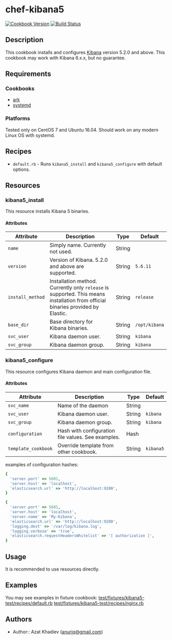 # chef-kibana5
[![Cookbook Version](https://img.shields.io/cookbook/v/kibana5.svg)](https://supermarket.chef.io/cookbooks/kibana5)
[![Build Status](https://travis-ci.org/anuriq/chef-kibana5.svg?branch=master)](https://travis-ci.org/anuriq/chef-kibana5)

## Description

This cookbook installs and configures [Kibana](https://www.elastic.co/products/kibana) version 5.2.0 and above. This cookbook may work with Kibana 6.x.x, but no guarantee.

## Requirements

### Cookbooks

- [ark](https://supermarket.chef.io/cookbooks/ark)
- [systemd](https://supermarket.chef.io/cookbooks/systemd)

### Platforms

Tested only on CentOS 7 and Ubuntu 16.04. Should work on any modern Linux OS with systemd.

## Recipes
* `default.rb` - Runs `kibana5_install` and `kibana5_configure` with default options.

## Resources

### kibana5_install

This resource installs Kibana 5 binaries.

#### Attributes

|Attribute|Description|Type|Default|
|---------|-----------|----|-------|
|`name`| Simply name. Currently not used. |String||
|`version`| Version of Kibana. 5.2.0 and above are supported. |String|`5.6.11`|
|`install_method`| Installation method. Currently only `release` is supported. This means installation from official binaries provided by Elastic. |String|`release`|
|`base_dir`| Base directory for Kibana binaries. |String|`/opt/kibana`|
|`svc_user`| Kibana daemon user. |String|`kibana`|
|`svc_group`| Kibana daemon group. |String|`kibana`|

### kibana5_configure

This resource configures Kibana daemon and main configuration file.

#### Attributes

|Attribute|Description|Type|Default|
|---------|-----------|----|-------|
|`svc_name`| Name of the daemon |String||
|`svc_user`| Kibana daemon user. |String|`kibana`|
|`svc_group`| Kibana daemon group. |String|`kibana`|
|`configuration`| Hash with configuration file values. See examples. |Hash||
|`template_cookbook`| Override template from other cookbook. |String|`kibana5`|

examples of configuration hashes:

```ruby
{
  'server.port' => 5601,
  'server.host' => 'localhost',
  'elasticsearch.url' => 'http://localhost:9200',
}
```

```ruby
{
  'server.port' => 5601,
  'server.host' => 'localhost',
  'server.name' => 'My-Kibana',
  'elasticsearch.url' => 'http://localhost:9200',
  'logging.dest' => '/var/log/kibana.log',
  'logging.verbose' => 'true',
  'elasticsearch.requestHeadersWhitelist' => '[ authorization ]',
}
```

## Usage

It is recommended to use resources directly.

## Examples
You may see examples in fixture cookbook:
[test/fixtures/kibana5-test/recipes/default.rb](test/fixtures/kibana5-test/recipes/default.rb)
[test/fixtures/kibana5-test/recipes/nginx.rb](test/fixtures/kibana5-test/recipes/nginx.rb)

## Authors
- Author:: Azat Khadiev (anuriq@gmail.com)
